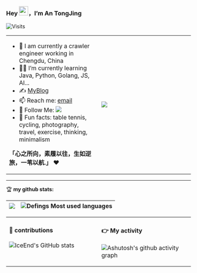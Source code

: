 ### Hey <img src="https://media.giphy.com/media/hvRJCLFzcasrR4ia7z/giphy.gif" width="25px">，I’m An TongJing
![Visits](https://visitor-badge.la/badge?page_id=defings.defings)
<table>
<tr>
<td valign="top"  width="50%">

- 🚩 I am currently a crawler engineer working in Chengdu, China
- 👨‍💻 I’m currently learning Java, Python, Golang, JS, AI...
- ✍️ [MyBlog](https://www.tongjing.cc)
- 📫 Reach me: [email](mailto:sleep002@Outlook.com)
- 👏 Follow Me: [![](https://img.shields.io/github/followers/defings?label=follow%20me&style=social)](https://github.com/defings/)
- 🎣 Fun facts: table tennis, cycling, photography, travel, exercise, thinking, minimalism

**「心之所向，素履以往，生如逆旅，一苇以航.」** ❤️
</td>
<td valign="center"  width="100%" height="100%">
<img src="https://static.tongjing.cc/private-user/picture/github-home.jpg">
</td>
</tr>
</table>

<hr/>

🏆 **my github stats:**

|![](https://github-readme-stats.vercel.app/api?username=defings)|![Defings Most used languages](https://github-readme-stats.vercel.app/api/top-langs/?username=defings&layout=compact&hide_border=true&langs_count=10)|
|-|-|


<table>
<tr>
<td valign="top"  width="50%">

#### 🐍 contributions
![IceEnd's GitHub stats](https://github-immortality.vercel.app/api?username=defings)
</td>
<td valign="top"  width="50%">

#### 👉 My activity

![Ashutosh's github activity graph](https://github-readme-activity-graph.vercel.app/graph?username=defings)
</td>
</tr>
</table>
